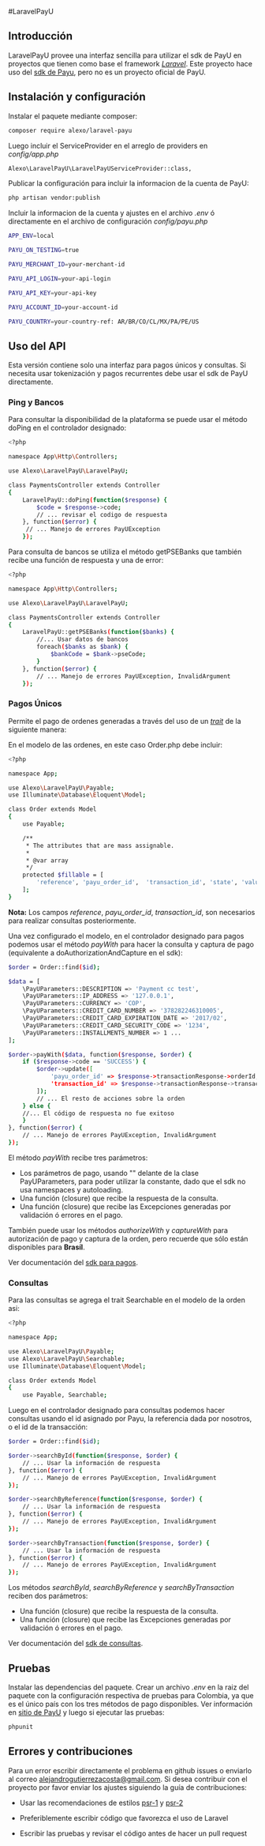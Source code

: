 #LaravelPayU

## Introducción
LaravelPayU provee una interfaz sencilla para utilizar el sdk de PayU en proyectos que tienen como base el framework [*Laravel*](https://laravel.com).
Este proyecto hace uso del [sdk de Payu](http://developers.payulatam.com/es/sdk/), pero no es un proyecto oficial de PayU.

## Instalación y configuración

Instalar el paquete mediante composer:

``` bash
composer require alexo/laravel-payu
```

Luego incluir el ServiceProvider en el arreglo de providers en *config/app.php*
``` bash
Alexo\LaravelPayU\LaravelPayUServiceProvider::class,
```

Publicar la configuración para incluir la informacion de la cuenta de PayU:
``` bash
php artisan vendor:publish 
```


Incluir la informacion de la cuenta y ajustes en el archivo *.env* ó directamente en
el archivo de configuración *config/payu.php*
``` bash
APP_ENV=local

PAYU_ON_TESTING=true

PAYU_MERCHANT_ID=your-merchant-id

PAYU_API_LOGIN=your-api-login

PAYU_API_KEY=your-api-key

PAYU_ACCOUNT_ID=your-account-id

PAYU_COUNTRY=your-country-ref: AR/BR/CO/CL/MX/PA/PE/US
```

## Uso del API

Esta versión contiene solo una interfaz para pagos únicos y consultas.
Si necesita usar tokenización y pagos recurrentes debe usar el sdk de PayU directamente.

### Ping y Bancos

Para consultar la disponibilidad de la plataforma se puede usar el método doPing en el controlador
designado:

``` bash
<?php

namespace App\Http\Controllers;

use Alexo\LaravelPayU\LaravelPayU;

class PaymentsController extends Controller
{
    LaravelPayU::doPing(function($response) {
        $code = $response->code;
        // ... revisar el codigo de respuesta
    }, function($error) {
     // ... Manejo de errores PayUException
    });
```

Para consulta de bancos se utiliza el método getPSEBanks que también recibe una función de respuesta
y una de error:
``` bash
<?php

namespace App\Http\Controllers;

use Alexo\LaravelPayU\LaravelPayU;

class PaymentsController extends Controller
{
    LaravelPayU::getPSEBanks(function($banks) {
        //... Usar datos de bancos
        foreach($banks as $bank) {
            $bankCode = $bank->pseCode;
        }
    }, function($error) {
        // ... Manejo de errores PayUException, InvalidArgument
    });
```

### Pagos Únicos

Permite el pago de ordenes generadas a través del uso de un [*trait*](http://php.net/manual/en/language.oop5.traits.php) de la siguiente manera:

En el modelo de las ordenes, en este caso Order.php debe incluir:

``` bash
<?php

namespace App;

use Alexo\LaravelPayU\Payable;
use Illuminate\Database\Eloquent\Model;

class Order extends Model
{
    use Payable;

    /**
     * The attributes that are mass assignable.
     *
     * @var array
     */
    protected $fillable = [
        'reference', 'payu_order_id',  'transaction_id', 'state', 'value', 'user_id'
    ];
}

```

**Nota:** Los campos *reference*, *payu_order_id*, *transaction_id*, son necesarios para realizar
consultas posteriormente.

Una vez configurado el modelo, en el controlador designado para pagos podemos usar el método *payWith* para hacer la consulta y captura de pago (equivalente a doAuthorizationAndCapture en el sdk):

``` bash
$order = Order::find($id);

$data = [
    \PayUParameters::DESCRIPTION => 'Payment cc test',
    \PayUParameters::IP_ADDRESS => '127.0.0.1',
    \PayUParameters::CURRENCY => 'COP',
    \PayUParameters::CREDIT_CARD_NUMBER => '378282246310005',
    \PayUParameters::CREDIT_CARD_EXPIRATION_DATE => '2017/02',
    \PayUParameters::CREDIT_CARD_SECURITY_CODE => '1234',
    \PayUParameters::INSTALLMENTS_NUMBER => 1 ...
];

$order->payWith($data, function($response, $order) {
    if ($response->code == 'SUCCESS') {
        $order->update([
            'payu_order_id' => $response->transactionResponse->orderId,
            'transaction_id' => $response->transactionResponse->transactionId
        ]);
        // ... El resto de acciones sobre la orden
    } else {
    //... El código de respuesta no fue exitoso
    }
}, function($error) {
    // ... Manejo de errores PayUException, InvalidArgument
});

```

El método *payWith* recibe tres parámetros:

- Los parámetros de pago, usando "\" delante de la clase PayUParameters, para
poder utilizar la constante, dado que el sdk no usa namespaces y autoloading.
- Una función (closure) que recibe la respuesta de la consulta.
- Una función (closure) que recibe las Excepciones generadas por validación ó
errores en el pago.

También puede usar los métodos *authorizeWith* y *captureWith* para autorización de
pago y captura de la orden, pero recuerde que sólo están disponibles para **Brasíl**.

Ver documentación del [sdk para pagos](http://developers.payulatam.com/es/sdk/payments.html).

### Consultas

Para las consultas se agrega el trait Searchable en el modelo de la orden asi:

``` bash
<?php

namespace App;

use Alexo\LaravelPayU\Payable;
use Alexo\LaravelPayU\Searchable;
use Illuminate\Database\Eloquent\Model;

class Order extends Model
{
    use Payable, Searchable;

```

Luego en el controlador designado para consultas podemos hacer consultas usando el id asignado por Payu, la referencia dada por nosotros, o el id de la transacción:

``` bash
$order = Order::find($id);

$order->searchById(function($response, $order) {
    // ... Usar la información de respuesta
}, function($error) {
    // ... Manejo de errores PayUException, InvalidArgument
});

$order->searchByReference(function($response, $order) {
    // ... Usar la información de respuesta
}, function($error) {
    // ... Manejo de errores PayUException, InvalidArgument
});

$order->searchByTransaction(function($response, $order) {
    // ... Usar la información de respuesta
}, function($error) {
    // ... Manejo de errores PayUException, InvalidArgument
});

```

Los métodos *searchById*, *searchByReference* y *searchByTransaction* reciben dos parámetros:

- Una función (closure) que recibe la respuesta de la consulta.
- Una función (closure) que recibe las Excepciones generadas por validación ó errores en el pago.

Ver documentación del [sdk de consultas](http://developers.payulatam.com/es/sdk/queries.html).


## Pruebas
Instalar las dependencias del paquete.
Crear un archivo *.env* en la raiz del paquete con la configuración respectiva de pruebas para Colombia, ya que es el único país con los tres métodos de pago disponibles. Ver información en [sitio de PayU](http://developers.payulatam.com/es/sdk/sandbox.html) y luego si ejecutar las pruebas:

``` bash
phpunit
```

## Errores y contribuciones

Para un error escribir directamente el problema en github issues o enviarlo
al correo alejandrogutierrezacosta@gmail.com. Si desea contribuir con el proyecto por favor enviar los ajustes siguiendo la guía de contribuciones:

- Usar las recomendaciones de estilos [psr-1](http://www.php-fig.org/psr/psr-1/) y [psr-2](http://www.php-fig.org/psr/psr-2/)

- Preferiblemente escribir código que favorezca el uso de Laravel

- Escribir las pruebas y revisar el código antes de hacer un pull request

